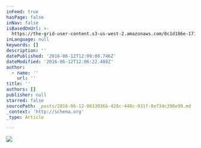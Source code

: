 ```yaml
---
inFeed: true
hasPage: false
inNav: false
isBasedOnUrl: >-
  https://the-grid-user-content.s3-us-west-2.amazonaws.com/0c1d186e-171e-4502-81d3-775f2f7d732f.jpg
inLanguage: null
keywords: []
description: ''
datePublished: '2016-06-12T12:09:08.746Z'
dateModified: '2016-06-12T12:06:22.488Z'
author:
  - name: ''
    url: ''
title: ''
authors: []
publisher: null
starred: false
sourcePath: _posts/2016-06-12-0633036b-428c-440c-931f-8e734c398e99.md
_context: 'http://schema.org'
_type: Article

---
```

![](https://the-grid-user-content.s3-us-west-2.amazonaws.com/0c1d186e-171e-4502-81d3-775f2f7d732f.jpg)